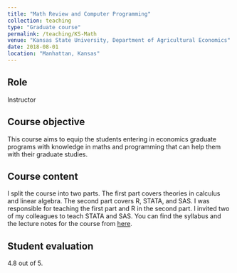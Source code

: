 ```yaml
---
title: "Math Review and Computer Programming"
collection: teaching
type: "Graduate course"
permalink: /teaching/KS-Math
venue: "Kansas State University, Department of Agricultural Economics"
date: 2018-08-01
location: "Manhattan, Kansas"
---
```



 ## Role 
 Instructor 
 
 ## Course objective 
 This course aims to equip the students entering in economics graduate programs with knowledge in maths and programming that can help them with their graduate studies. 
 
 ## Course content 
  I split the course into two parts. The first part covers theories in calculus and linear algebra. The second part covers R, STATA, and SAS. I was responsible for teaching the first part and R in the second part. I invited two of my colleagues to teach STATA and SAS. You can find the syllabus and the lecture notes for the course from [here](https://github.com/cbw1243/KSUMathReview).
  
  ## Student evaluation
  4.8 out of 5. 
